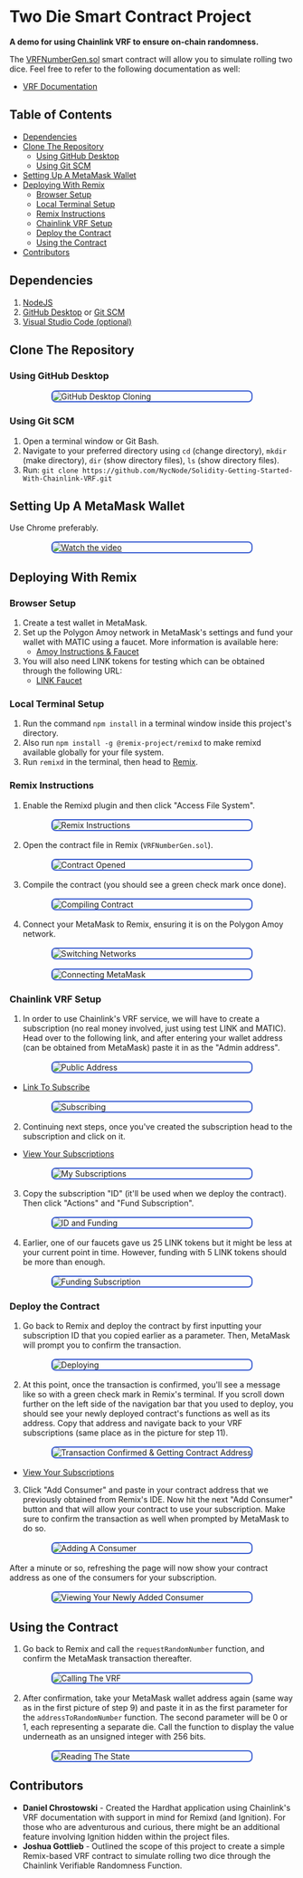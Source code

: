 # Two Die Smart Contract Project

<strong>A demo for using Chainlink VRF to ensure on-chain randomness.</strong>

The [VRFNumberGen.sol](./contracts/VRFNumberGen.sol) smart contract will allow you to simulate rolling two dice. Feel free to refer to the following documentation as well:<br>

- [VRF Documentation]("https://docs.chain.link/vrf/v2-5/getting-started")

## Table of Contents

- [Dependencies](#dependencies)
- [Clone The Repository](#clone-the-repository)
  - [Using GitHub Desktop](#using-github-desktop)
  - [Using Git SCM](#using-git-scm)
- [Setting Up A MetaMask Wallet](#setting-up-a-metamask-wallet)
- [Deploying With Remix](#deploying-with-remix)
  - [Browser Setup](#browser-setup)
  - [Local Terminal Setup](#local-terminal-setup)
  - [Remix Instructions](#remix-instructions)
  - [Chainlink VRF Setup](#chainlink-vrf-setup)
  - [Deploy the Contract](#deploy-the-contract)
  - [Using the Contract](#using-the-contract)
- [Contributors](#contributors)

## Dependencies

1. [NodeJS](https://nodejs.org/en)
2. [GitHub Desktop](https://desktop.github.com/) or [Git SCM](https://www.git-scm.com/downloads)
3. [Visual Studio Code (optional)](https://code.visualstudio.com/)

## Clone The Repository

### Using GitHub Desktop

<p >
  <img src="images/github-desktop-cloning.png" alt="GitHub Desktop Cloning" style="border: 2px solid #375bd2; border-radius: 8px; max-width: 70%; display: block; margin: 1rem auto;">
</p>

### Using Git SCM

1. Open a terminal window or Git Bash.
2. Navigate to your preferred directory using `cd` (change directory), `mkdir` (make directory), `dir` (show directory files), `ls` (show directory files).
3. Run: `git clone https://github.com/NycNode/Solidity-Getting-Started-With-Chainlink-VRF.git`

## Setting Up A MetaMask Wallet

Use Chrome preferably.

<p>
  <a href="https://youtu.be/bMf73G42SF4?feature=shared" target="_blank">
    <img src="https://img.youtube.com/vi/bMf73G42SF4/0.jpg" alt="Watch the video" style="border: 2px solid #375bd2; border-radius: 8px; max-width: 70%; display: block; margin: 1rem auto;">
  </a>
</p>

## Deploying With Remix

### Browser Setup

1. Create a test wallet in MetaMask.
2. Set up the Polygon Amoy network in MetaMask's settings and fund your wallet with MATIC using a faucet. More information is available here:
   - [Amoy Instructions & Faucet](https://polygon.technology/blog/introducing-the-amoy-testnet-for-polygon-pos)
3. You will also need LINK tokens for testing which can be obtained through the following URL:
   - [LINK Faucet](https://faucets.chain.link/polygon-amoy)

### Local Terminal Setup

1. Run the command `npm install` in a terminal window inside this project's directory.
2. Also run `npm install -g @remix-project/remixd` to make remixd available globally for your file system.
3. Run `remixd` in the terminal, then head to [Remix](https://remix.ethereum.org/).

### Remix Instructions

1. Enable the Remixd plugin and then click "Access File System".

<p>
  <img src="images/remix-one.png" alt="Remix Instructions" style="border: 2px solid #375bd2; border-radius: 8px; max-width: 70%; display: block; margin: 1rem auto;">
</p>

2. Open the contract file in Remix (`VRFNumberGen.sol`).

<p>
  <img src="images/remix-two.png" alt="Contract Opened" style="border: 2px solid #375bd2; border-radius: 8px; max-width: 70%; display: block; margin: 1rem auto;">
</p>

3. Compile the contract (you should see a green check mark once done).

<p>
  <img src="images/remix-three.png" alt="Compiling Contract" style="border: 2px solid #375bd2; border-radius: 8px; max-width: 70%; display: block; margin: 1rem auto;">
</p>

4. Connect your MetaMask to Remix, ensuring it is on the Polygon Amoy network.

<p>
  <img src="images/remix-five.png" alt="Switching Networks" style="border: 2px solid #375bd2; border-radius: 8px; max-width: 70%; display: block; margin: 1rem auto;">
  <img src="images/remix-four.png" alt="Connecting MetaMask" style="border: 2px solid #375bd2; border-radius: 8px; max-width: 70%; display: block; margin: 1rem auto;">
</p>

### Chainlink VRF Setup

1. In order to use Chainlink's VRF service, we will have to create a subscription (no real money involved, just using test LINK and MATIC). Head over to the following link, and after entering your wallet address (can be obtained from MetaMask) paste it in as the "Admin address".

<p>
  <img src="images/remix-six.png" alt="Public Address" style="border: 2px solid #375bd2; border-radius: 8px; max-width: 70%; display: block; margin: 1rem auto;">
</p>

- [Link To Subscribe](https://vrf.chain.link/polygon-amoy/new)

<p>
  <img src="images/remix-seven.png" alt="Subscribing" style="border: 2px solid #375bd2; border-radius: 8px; max-width: 70%; display: block; margin: 1rem auto;">
</p>

2. Continuing next steps, once you've created the subscription head to the subscription and click on it.

- [View Your Subscriptions](https://vrf.chain.link/polygon-amoy)

<p>
  <img src="images/remix-eight.png" alt="My Subscriptions" style="border: 2px solid #375bd2; border-radius: 8px; max-width: 70%; display: block; margin: 1rem auto;">
</p>

3. Copy the subscription "ID" (it'll be used when we deploy the contract). Then click "Actions" and "Fund Subscription".

<p>
  <img src="images/remix-nine.png" alt="ID and Funding" style="border: 2px solid #375bd2; border-radius: 8px; max-width: 70%; display: block; margin: 1rem auto;">
</p>

4. Earlier, one of our faucets gave us 25 LINK tokens but it might be less at your current point in time. However, funding with 5 LINK tokens should be more than enough.

<p>
  <img src="images/remix-ten.png" alt="Funding Subscription" style="border: 2px solid #375bd2; border-radius: 8px; max-width: 70%; display: block; margin: 1rem auto;">
</p>

### Deploy the Contract

1. Go back to Remix and deploy the contract by first inputting your subscription ID that you copied earlier as a parameter. Then, MetaMask will prompt you to confirm the transaction.

<p>
  <img src="images/remix-eleven.png" alt="Deploying" style="border: 2px solid #375bd2; border-radius: 8px; max-width: 70%; display: block; margin: 1rem auto;">
</p>

2. At this point, once the transaction is confirmed, you'll see a message like so with a green check mark in Remix's terminal. If you scroll down further on the left side of the navigation bar that you used to deploy, you should see your newly deployed contract's functions as well as its address. Copy that address and navigate back to your VRF subscriptions (same place as in the picture for step 11).

<p>
  <img src="images/remix-twelve.png" alt="Transaction Confirmed & Getting Contract Address" style="border: 2px solid #375bd2; border-radius: 8px; max-width: 70%; display: block; margin: 1rem auto;">
</p>

- [View Your Subscriptions](https://vrf.chain.link/polygon-amoy)

3. Click "Add Consumer" and paste in your contract address that we previously obtained from Remix's IDE. Now hit the next "Add Consumer" button and that will allow your contract to use your subscription. Make sure to confirm the transaction as well when prompted by MetaMask to do so.
<p>
  <img src="images/remix-thirteen.png" alt="Adding A Consumer" style="border: 2px solid #375bd2; border-radius: 8px; max-width: 70%; display: block; margin: 1rem auto;">
</p>
After a minute or so, refreshing the page will now show your contract address as one of the consumers for your subscription.

<p>
  <img src="images/remix-fourteen.png" alt="Viewing Your Newly Added Consumer" style="border: 2px solid #375bd2; border-radius: 8px; max-width: 70%; display: block; margin: 1rem auto;">
</p>

## Using the Contract

1. Go back to Remix and call the `requestRandomNumber` function, and confirm the MetaMask transaction thereafter.

<p>
  <img src="images/remix-fifteen.png" alt="Calling The VRF" style="border: 2px solid #375bd2; border-radius: 8px; max-width: 70%; display: block; margin: 1rem auto;">
</p>

2. After confirmation, take your MetaMask wallet address again (same way as in the first picture of step 9) and paste it in as the first parameter for the `addressToRandomNumber` function. The second parameter will be 0 or 1, each representing a separate die. Call the function to display the value underneath as an unsigned integer with 256 bits.

<p>
  <img src="images/remix-sixteen.png" alt="Reading The State" style="border: 2px solid #375bd2; border-radius: 8px; max-width: 70%; display: block; margin: 1rem auto;">
</p>

## Contributors

- **Daniel Chrostowski** - Created the Hardhat application using Chainlink's VRF documentation with support in mind for Remixd (and Ignition). For those who are adventurous and curious, there might be an additional feature involving Ignition hidden within the project files.
- **Joshua Gottlieb** - Outlined the scope of this project to create a simple Remix-based VRF contract to simulate rolling two dice through the Chainlink Verifiable Randomness Function.
